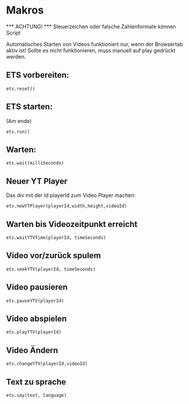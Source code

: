 <!--

@ets.reset
<script>
console.log("ets.reset");
build_program = [];
</script>
@end

@ets.run
<script>
console.log("ets.run");
window.setTimeout(function() {emanager.runProgram(build_program)},1);
</script>
@end

@ets.wait
<script>
build_program.push(new WaitProgramLine(@0));
</script>
@end

@ets.newYTPlayer
<script>
build_program.push(new NewPlayerProgramLine( "@0" , @1, @2, "@3"));
</script>
@end

@ets.waitYTVTime
<script>
build_program.push(new WaitForPositionProgramLine("@0", @1));
</script>
@end

@ets.seekYTV
<script>
build_program.push(new SeekProgramLine("@0", @1));
</script>
@end

@ets.playYTV
<script>
build_program.push(new PlayProgramLine("@0"));
</script>
@end

@ets.pauseYTV
<script>
build_program.push(new PauseProgramLine("@0"));
</script>
@end

@ets.changeYTV
<script>
build_program.push(new LoadVideoProgramLine("@0","@1"));
</script>
@end

@ets.say
<script>
build_program.push(new TextToSpeachProgramLine("@0","@1",false));
</script>
@end

-->
# Makros
*** ACHTUNG! ***
Steuerzeichen oder falsche Zahlenformate können Script

Automatisches Starten von Videos funktioniert nur, wenn der Browsertab aktiv ist!
Sollte es nicht funktionieren, muss manuell auf play gedrückt werden.


## ETS vorbereiten:

`ets.reset()`

## ETS starten:

(Am ende)

`ets.run()`

## Warten:

`ets.wait(milliSeconds)`

## Neuer YT Player

Das div mit der Id playerId zum Video Player machen:

`ets.newYTPlayer(playerId,width,height,videoId)`

## Warten bis Videozeitpunkt erreicht

`ets.waitYTVTime(playerId, timeSeconds)`

## Video vor/zurück spulem

`ets.seekYTV(playerId, timeSeconds)`

## Video pausieren

`ets.pauseYTV(playerId)`

## Video abspielen

`ets.playYTV(playerId)`

## Video Ändern

`ets.changeYTV(playerId,videoId)`

## Text zu sprache

`ets.say(text, language)`
